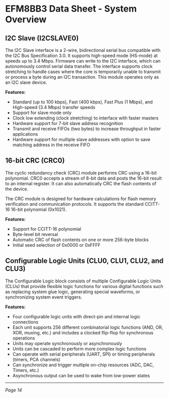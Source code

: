 # EFM8BB3 Data Sheet - System Overview

## I2C Slave (I2CSLAVE0)

The I2C Slave interface is a 2-wire, bidirectional serial bus compatible with the I2C Bus Specification 3.0. It supports high-speed mode (HS-mode) at speeds up to 3.4 Mbps. Firmware can write to the I2C interface, which can autonomously control serial data transfer. The interface supports clock stretching to handle cases where the core is temporarily unable to transmit or process a byte during an I2C transaction. This module operates only as an I2C slave device.

**Features:**

- Standard (up to 100 kbps), Fast (400 kbps), Fast Plus (1 Mbps), and High-speed (3.4 Mbps) transfer speeds
- Support for slave mode only
- Clock low extending (clock stretching) to interface with faster masters
- Hardware support for 7-bit slave address recognition
- Transmit and receive FIFOs (two bytes) to increase throughput in faster applications
- Hardware support for multiple slave addresses with option to save matching address in the receive FIFO

## 16-bit CRC (CRC0)

The cyclic redundancy check (CRC) module performs CRC using a 16-bit polynomial. CRC0 accepts a stream of 8-bit data and posts the 16-bit result to an internal register. It can also automatically CRC the flash contents of the device.

The CRC module is designed for hardware calculations for flash memory verification and communication protocols. It supports the standard CCITT-16 16-bit polynomial (0x1021).

**Features:**

- Support for CCITT-16 polynomial
- Byte-level bit reversal
- Automatic CRC of flash contents on one or more 256-byte blocks
- Initial seed selection of 0x0000 or 0xFFFF

## Configurable Logic Units (CLU0, CLU1, CLU2, and CLU3)

The Configurable Logic block consists of multiple Configurable Logic Units (CLUs) that provide flexible logic functions for various digital functions such as replacing system glue logic, generating special waveforms, or synchronizing system event triggers.

**Features:**

- Four configurable logic units with direct-pin and internal logic connections
- Each unit supports 256 different combinatorial logic functions (AND, OR, XOR, muxing, etc.) and includes a clocked flip-flop for synchronous operations
- Units may operate synchronously or asynchronously
- Units can be cascaded to perform more complex logic functions
- Can operate with serial peripherals (UART, SPI) or timing peripherals (timers, PCA channels)
- Can synchronize and trigger multiple on-chip resources (ADC, DAC, Timers, etc.)
- Asynchronous output can be used to wake from low-power states

---

*Page 14*